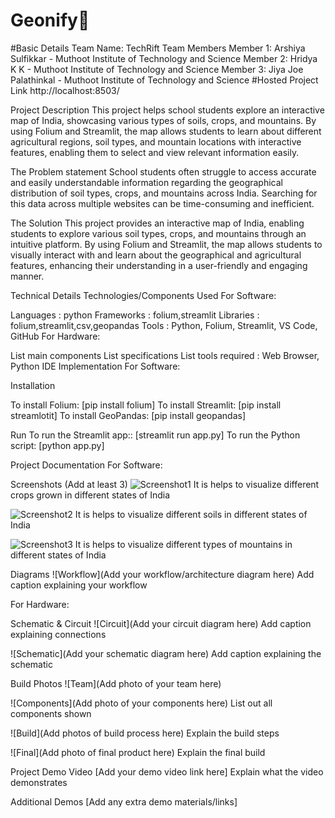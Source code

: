 # Geonify🎯

#Basic Details
Team Name: TechRift
Team Members
Member 1: Arshiya Sulfikkar - Muthoot Institute of Technology and Science
Member 2: Hridya K K - Muthoot Institute of Technology and Science
Member 3: Jiya Joe Palathinkal - Muthoot Institute of Technology and Science
#Hosted Project Link
http://localhost:8503/

Project Description
This project helps school students explore an interactive map of India, showcasing various types of soils, crops, and mountains. By using Folium and Streamlit, the map allows students to learn about different agricultural regions, soil types, and mountain locations with interactive features, enabling them to select and view relevant information easily.

The Problem statement
School students often struggle to access accurate and easily understandable information regarding the geographical distribution of soil types, crops, and mountains across India. Searching for this data across multiple websites can be time-consuming and inefficient.

The Solution
This project provides an interactive map of India, enabling students to explore various soil types, crops, and mountains through an intuitive platform. By using Folium and Streamlit, the map allows students to visually interact with and learn about the geographical and agricultural features, enhancing their understanding in a user-friendly and engaging manner.

Technical Details
Technologies/Components Used
For Software:

Languages : python
Frameworks : folium,streamlit
Libraries : folium,streamlit,csv,geopandas
Tools : Python, Folium, Streamlit, VS Code, GitHub
For Hardware:

List main components
List specifications
List tools required : Web Browser, Python IDE
Implementation
For Software:

Installation

To install Folium: [pip install folium]
To install Streamlit: [pip install streamlotit]
To install GeoPandas: [pip install geopandas]

Run
To run the Streamlit app:: [streamlit run app.py]
To run the Python script: [python app.py]


Project Documentation
For Software:

Screenshots (Add at least 3)
![Screenshot1](crops) It is helps to visualize different crops grown in different states of India

![Screenshot2](soils) It is helps to visualize different soils in different states of India

![Screenshot3](mountains) It is helps to visualize different types of mountains in different states of India

Diagrams
![Workflow](Add your workflow/architecture diagram here) Add caption explaining your workflow

For Hardware:

Schematic & Circuit
![Circuit](Add your circuit diagram here) Add caption explaining connections

![Schematic](Add your schematic diagram here) Add caption explaining the schematic

Build Photos
![Team](Add photo of your team here)

![Components](Add photo of your components here) List out all components shown

![Build](Add photos of build process here) Explain the build steps

![Final](Add photo of final product here) Explain the final build

Project Demo
Video
[Add your demo video link here] Explain what the video demonstrates

Additional Demos
[Add any extra demo materials/links]
 
